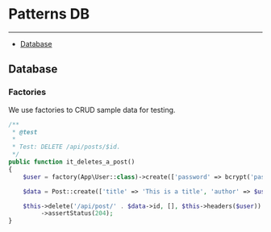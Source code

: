 # Patterns DB

---
- [Database](#database)

## Database
### Factories
<a name="database"></a>
We use factories to CRUD sample data for testing.
```php
/**
 * @test
 *
 * Test: DELETE /api/posts/$id.
 */
public function it_deletes_a_post()
{
    $user = factory(App\User::class)->create(['password' => bcrypt('password')]);

    $data = Post::create(['title' => 'This is a title', 'author' => $user->name, 'readtime' => 17, 'private' => true]);

    $this->delete('/api/post/' . $data->id, [], $this->headers($user))
         ->assertStatus(204);
}
```